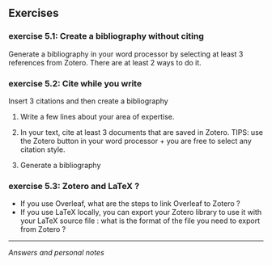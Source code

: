 ## Exercises

### exercise 5.1: Create a bibliography without citing 

Generate a bibliography in your word processor by selecting at least 3 references from Zotero. There are at least 2 ways to do it.


### exercise 5.2: Cite while you write

Insert 3 citations and then create a bibliography

1. Write a few lines about your area of expertise.

1. In your text, cite at least 3 documents that are saved in Zotero. TIPS: use the Zotero button in your word processor +  you are free to select any citation style.   

1. Generate a bibliography


### exercise 5.3: Zotero and LaTeX ?

- If you use Overleaf, what are the steps to link Overleaf to Zotero ?
- If you use LaTeX locally, you can export your Zotero library to use it with your LaTeX source file : what is the format of the file you need to export from Zotero ?


---
*Answers and personal notes*
